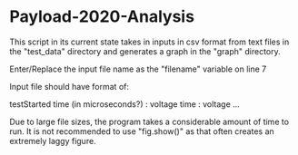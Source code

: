 # Payload-2020-Analysis

This script in its current state takes in inputs in csv format from text files in the "test_data" directory and generates a graph in the "graph" directory.

Enter/Replace the input file name as the "filename" variable on line 7

Input file should have format of:

testStarted
time (in microseconds?) : voltage
time : voltage
...


Due to large file sizes, the program takes a considerable amount of time to run. 
It is not recommended to use "fig.show()" as that often creates an extremely laggy figure. 